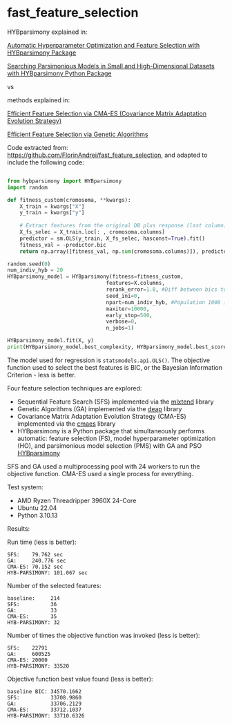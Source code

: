 # fast_feature_selection


HYBparsimony explained in:

[Automatic Hyperparameter Optimization and Feature Selection with HYBparsimony Package](https://medium.com/@jpison/automatic-hyperparameter-optimization-and-feature-selection-with-hybparsimony-package-fb69d0c800bc)

[Searching Parsimonious Models in Small and High-Dimensional Datasets with HYBparsimony Python Package](https://jpison.medium.com/search-for-parsimonious-models-in-small-and-high-dimensional-data-sets-with-hybparsimony-package-962803e96bf7)


vs


methods explained in:

[Efficient Feature Selection via CMA-ES (Covariance Matrix Adaptation Evolution Strategy)](https://towardsdatascience.com/efficient-feature-selection-via-cma-es-covariance-matrix-adaptation-evolution-strategy-ee312bc7b173)

[Efficient Feature Selection via Genetic Algorithms](https://towardsdatascience.com/efficient-feature-selection-via-genetic-algorithms-d6d3c9aff274)


Code extracted from: https://github.com/FlorinAndrei/fast_feature_selection, and adapted to include the following code:

```python

from hybparsimony import HYBparsimony
import random

def fitness_custom(cromosoma, **kwargs):
    X_train = kwargs["X"]
    y_train = kwargs["y"]
        
    # Extract features from the original DB plus response (last column)
    X_fs_selec = X_train.loc[: , cromosoma.columns]
    predictor = sm.OLS(y_train, X_fs_selec, hasconst=True).fit()
    fitness_val = -predictor.bic
    return np.array([fitness_val, np.sum(cromosoma.columns)]), predictor

random.seed(0)
num_indiv_hyb = 20
HYBparsimony_model = HYBparsimony(fitness=fitness_custom,
                                features=X.columns,
                                rerank_error=1.0, #Diff between bics to promote parsimonious solution
                                seed_ini=0,
                                npart=num_indiv_hyb, #Population 1000 individuals
                                maxiter=10000,
                                early_stop=500,
                                verbose=0,
                                n_jobs=1)

HYBparsimony_model.fit(X, y)
print(HYBparsimony_model.best_complexity, HYBparsimony_model.best_score, HYBparsimony_model.minutes_total)

```


The model used for regression is `statsmodels.api.OLS()`. The objective function used to select the best features is BIC, or the Bayesian Information Criterion - less is better.

Four feature selection techniques are explored:

- Sequential Feature Search (SFS) implemented via the [mlxtend](https://github.com/rasbt/mlxtend) library
- Genetic Algorithms (GA) implemented via the [deap](https://github.com/DEAP/deap) library
- Covariance Matrix Adaptation Evolution Strategy (CMA-ES) implemented via the [cmaes](https://github.com/CyberAgentAILab/cmaes) library
- HYBparsimony is a Python package that simultaneously performs automatic: feature selection (FS), model hyperparameter optimization (HO), and parsimonious model selection (PMS) with GA and PSO [HYBparsimony](https://github.com/jodivaso/hybparsimony/)

SFS and GA used a multiprocessing pool with 24 workers to run the objective function. CMA-ES used a single process for everything.


Test system:

- AMD Ryzen Threadripper 3960X 24-Core
- Ubuntu 22.04
- Python 3.10.13


Results:

Run time (less is better):

```
SFS:    79.762 sec
GA:     240.776 sec
CMA-ES: 70.152 sec
HYB-PARSIMONY: 101.067 sec
```

Number of the selected features:

```
baseline:     214
SFS:          36
GA:           33
CMA-ES:       35
HYB-PARSIMONY: 32
```


Number of times the objective function was invoked (less is better):

```
SFS:    22791
GA:     600525
CMA-ES: 20000
HYB-PARSIMONY: 33520
```

Objective function best value found (less is better):

```
baseline BIC: 34570.1662
SFS:          33708.9860
GA:           33706.2129
CMA-ES:       33712.1037
HYB-PARSIMONY: 33710.6326
```
